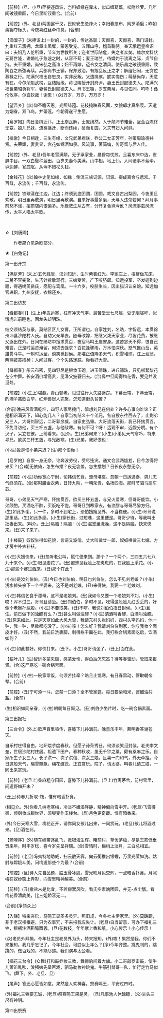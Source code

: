<!-- { "loadSidebar": true } -->
【前腔】(旦、小旦)萍梗逐风波，岂料姻缘在卑末，似瓜缠葛藟，松附丝萝。几年间破镜重圆，今日里断钗重合。(合前)

【前腔】(外、老旦)两国罢干戈，民庶安生绝烽火；幸阳春忽布，网罗消磨；昨朝羡锦夺标头，今夜喜红丝牵巾莫。(合前)

【滴溜子】(末捧诏上)一封的，一封的，传达圣聪；天颜喜，天颜喜，满门诏封。九重红云簇拥，龙章出凤墀，蒙恩受宠。五拜山呼，稽首鞠躬。奉天承运皇帝诏曰：夫妇乃人伦所重，节义为世教所关；迩者世际阽危，失之者众矣。兹尔文科状元蒋世隆，讲婚礼于急遽之时，从容不苟；妻王瑞兰，待媒妁于流离之际，贞节自持。夫不重婚，尚宋弘之高谊；妇不再嫁，迈令女之清风。使乐昌之破镜重圆，致陶谷之断弦再续。兵部尚书王镇，保邦致治，有拨乱反正之才；解组归闲，无贪位慕禄之行。陀满兴福出自忠良，实非反叛。父遭排摈，朕实悔伤；萌蘖尚存，天意有在。今尔荣魁武榜，互结姻缘。蒋世隆授开封府尹，妻王氏封懿德夫人。陀满兴福世袭昭勇将军，妻蒋氏封顺德夫人。尚书王镇，岁支粟帛，与见任同。呜呼！彝伦攸序，尔宜钦哉！谢恩！(众)万岁，万岁，万万岁！

【望吾乡】(众)仰圣瞻天恩，光照绮筵。花枝掩映春风面，女貌郎才真堪羡。天遣为姻眷，双飞鸟，并蒂莲，今朝得遂平生愿。

【皂罗袍】向日銮舆迁汴，正土崩瓦解，士庶纷然。人于颠沛节难全，坚金百炼终无变。娘儿兄妹，流离播迁，断而还续，破而复圆，义夫节妇人间鲜。

【排歌】今日相逢，三生有缘，文兄武弟襟联，乔公二女正芳年，孙策周瑜德并贤。夫荣耀，妻贵显，宫花如锦酒如泉。风流事，著简编，传奇留与后人传。

【前腔】(外、老旦)吾年老雪满颠，无子承家业，晨昏每忧煎。且喜东床中选，雀屏中目，一双白璧种蓝田，百岁夫妻今美满。山中相，地上仙，人间诸事不萦牵。垆边醉，瓮底眠，从今不惜杖头钱。

【金钱花】(众)翰林史笔如椽，如椽；倒流三峡词源，词源。撮成离合与悲欢。千百载，永流传；千百载，永流传。

【前腔】铁球漾在江边，江边；终须到底团圆，团圆。戏文自古出梨园。今夜里且欢散，明日里再敷演，明日里再敷演。自来好事最多磨，天与人违奈若何？拜月事前愁不浅，招商店内恨偏多。乐极悲生从古有，分开复合岂今讹？风流事载风流传，太平人唱太平歌。

　
　

☆【刘唐卿】
 
　　作者简介见杂剧部分。 

★【白兔记】

第一出开宗

【满庭芳】(末上)五代残唐，汉刘知远，生时紫雾红光。李家庄上，招赘做东床。二舅不容完聚，生巧计拆散鸳行。三娘受苦，产下咬脐郎。知远投军，卒发迹到边疆，得遇绣英岳氏，愿配与鸾凰。一十六岁，咬脐生长，因出猎识认亲娘。知远加官进职，九州安抚，衣锦还乡。

第二出访友

【绛都春引】(生上)年乖运蹇，枉有冲天气宇。最苦堂堂七尺躯，受无限嗟吁，似饿虎岩前睡也，困龙失却明珠。

结交须结英与豪，莫结区区儿女曹，正所谓也。自家姓刘，名皓，字智远，本贯徐州沛县沙陀村人氏。自幼父亲早丧，随母改嫁，把继父泼天家业，尽皆花费，被继父逐出在外。日间在赌坊中搜求贯百，夜宿马鸣王庙安身。这苦怨天不得，恨自己难言。正是时运苦淹留，何须去强求？百花逢骤雨，万木怕深秋。怒气推山岳，英雄贯斗牛。一朝时运至，谈笑觅封侯。那堪正值隆冬天气，积雪堆琼，江上渔翁，两两披蓑拽棹；人间过客，个个失路迷踪。你看好大雪。

【绛都春】彤云布密，见四野尽是银妆玉砌。进玉筛珠，进丘筛珠，只见柳絮梨花在空中舞。长安酒价增高贵，见渔父披蓑归去。(合)鼻中但闻得梅花香，要见并没觅处。

【前腔】(小生上)堪觑，青山顿老，见过往行人失路迷踪。下幕垂帘，下幕垂帘，酌酒羊羔歌白苧。红炉兽炭人完聚，怎知道街头贫苦？

(合前)晚来风雪满乾坤，四野人家尽掩门，暗想刘兄在何处？许多心事向谁论？正是相识满天下，知心能几人？自家当初结义十个弟兄，各自投东往西去了，止剩弟兄三人。大哥刘智远，二哥郭彦威，自家史弘肇。大哥流落天街，我已怀揣贯百，不免寻访他，买三杯五盏，与他敌寒。有何不可？呀！远观不审，近觑分明。有个汉子，呆立在彼。上前看来。(见介。生)兄弟何来？(小生)小弟见天气寒冷，特来寻兄。欲买三杯五盏，与兄敌寒。(生)兄弟，我好恨也！

(小生)敢是恨小弟来迟？(生)那个恨你！

【皂罗袍】自恨一身无奈，论奔波劳役，受尽迍灾。通文会武两尴尬，目今怎得将来买？(合)朝无依倚，怎生布摆？夜无衾盖。怎生摆划？日长夜永愁无奈。

【前腔】(小生)劝你宽心宁耐，论韩信乞食，漂母堪哀。忽朝一日运通泰，男儿志气终须在。(合)那时腰金衣紫，日转九阶，一朝荣贵，名扬四海。那时节驷马高车载。

哥哥，小弟见天气严寒，怀揣贯百，欲买三杯五盏，与兄火爱寒，但哥哥能饮。小弟颇酌，买酒吃不醉，买饭吃不饱。哥哥且到寒家去，有浊醪与哥哥尽醉方归。(生)如此多谢。只一件，多时不到宅上，恐怕嫂嫂见外，不当稳便。(小生)哥哥说那里话。(生)如此多感。(小生)穿长街，过短巷，这里便是。哥哥少待，等我叫出拙妻出来。(叫介。丑上)隔脑！隔脑！(小生)混堂里洗澡，这不是隔脑。快来快来。(丑)来了来了。

【十棒鼓】奴奴生得如花貌，言语又波俏。丈大叫做廿一郎，奴奴唤做三七嫂。方才房中补衣补袄。

(小生)大嫂快来。(丑)忽听老公叫，慌忙便来到。那个？一个两个，三四五六七八九十来个。(小生)眼见虚花了。(丑)蜜蜂见我脸上花斑斑的，在我脸上采花。(小生)那些个赛过西施。(丑)那个在此？

(小生)是汝刘伯伯。(丑)今日也刘伯伯，明日也刘伯伯，怎么不见刘老娘？(小生)浅水摊头氽下一个坐婆来，这不是刘老娘。(丑)来得快，我要一个老娘刘。

(小生)韩信乞食于漂母，这不是老娘刘。(丑)我如今又要一个老娘刘不刘。(小生)哎！浑不过三。哥哥且请坐。(丑)刘伯伯，多时不见，吃得这般脸儿红丢丢的，好像个老猴孙屁股。(小生)不要取笑。(丑)不啰。我说刘伯伯指日封侯。(小生)且住。前日做下的浊醪有么？(丑)甚么叫做浊醪？(小生)清酒叫香醪，白酒叫浊醪。(丑)原来如此。只是天寒如此大风大雪，我请东村头张妈妈，西村头李妈妈，他一钟，我一钟，尽数都吃没了。(小生)咳！怎么好？我请刘伯伯到家，你与我妆个面皮才好。(丑)不然，我前日洗裹脚，剩得些干面在此。我打些合锅素面吃后，饮酒如何？

(小生)如此甚好。你快打来。(丑下。小生)哥哥请坐了。(丑上)面在此。

【梧叶儿】(生)智远多蒙恩顾，感蒙爱怜，得鱼后怎忘筌？待等春雷动，管取来报贤。(合)这严寒吃一碗合锅素面。

【前腔】(小生)一碗家常饭，何须苦挂牵？略且止饥寒。有日春雷动，管取朝帝辇。(合前)

【前腔】(丑)宁可添一斗，怎禁一口添？全不管家筵。每日要柴和米，酱醋油共盐。(合前)

(生)相识如同亲眷，(小生)朝朝每日厮见。(丑)刘伯少坐片时，吃一碗合锅素面。

第三出报社

【三台令】(外上)歌声百里喧传，喜膝下儿孙满前。晚景乐丰年，爇明香答谢苍天。

自乐村庄得自由，地炉煨芋度春秋。但愿子孙荣秀日，何须谈笑觅封侯。老夫李文奎，世居沙陀村住居。祖遗下田产，春种秋收，虽无千钟之粟，颇有桑麻之乐。自家所生子女三人。长子洪一、次子洪信、次女三娘。且喜一门和气，外无牵挂。今日这般天气，瑞雪飘飘，梅花绽蕊，正宜赏玩。院子，请太婆，叫春儿请三娘，一同出来赏玩。

【前腔】(老旦上)桑麻粗守田园，喜膝下儿孙满前。(旦上)竹离茅舍，前村雪里，问道野梅开未？

(丑上)待春儿折取-枝，惟有暗香扑鼻。

(相见介。外)你看几树老寒梅，冷淡不嫌溪畔静，精神偏向雪中开。(老旦)飞雪徘徊，顷刻妆成银世界，须臾变作玉楼台。(旦)月色更奇哉。惟有暗香来。

(外)今日天寒大雪，梅花正开，请你同女孩儿出来，一同赏玩。(老旦)孩儿将酒过来。(旦)酒在此。

【莺啼序】(外)随车缟带逐乱飞，搅银海生辉。睹前村、草舍茅檐，尽是玉筋低垂贺来年，时丰岁稔，喜今岁先呈祥瑞。(合)雪晴时，梅梢上淡月，三白总相宜。

【前腔】(老旦)冯夷特地助威，扫云散天霁。向云衢推出银蟾，万里光莹如洗。姑射与嫦娥斗美，问梅道那些个为最？(合前)

【前腔】(旦)诗人先自品题，胜玉骨冰肌，雪光映月色交辉，一点暗香扑鼻。月照梅在奴纱窗上弄影，向雪里精神越美。(合前)

【前腔】(丑)撒盐未是比宜，不若柳絮风吹。看氏空素魄团圆，并无-点尘翳。看梅花香清韵美，比三姐娇容无二。

(合前)(净领众上)

【入赚】特来咨启，马鸣王显圣多灵异。照旧规，今冬社主伊家里。(外)莫踌蹰，非于老汉相推避，只为农事冗，不来报我应失计。(老旦)自当留意，可办下福礼三牲，银瓶注酒斟醁酉羲。(旦)花数枝，年年献上香和纸。小心传示！小心传示！

(众)老员外拜揖。今年社主是老员外为头，特来报知。(外)咳！果然是我。你们不来报知，我几乎忘记了。今年社会，可胜似上年么？(净)今年齐整。跳鬼判的，踹跷的，做百戏的，不能尽述。我们演与太公看。

【插花三台令】(众舞)打和鼓乔妆三教，舞狮豹间着大旗。小二哥敲罗击鼓，使牛儿萧笛乱吹，浪猪娘先呈百戏，驷马勒妆神跳鬼。牛筋引鼠哥一队，忙行走竹马似飞。(舞下。外、老旦、旦)

【尾声】答还心愿皆如意，果然是人欢神喜，祭赛鸣王，平安过四时。

(外)福礼三牲要志诚，(老旦)祭赛鸣王果是灵。
(旦)凡事劝人休碌碌，(众)举头三尺有神明。

第四出祭赛

